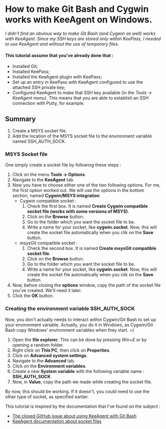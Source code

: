 # How to make Git Bash and Cygwin works with KeeAgent on Windows.

_I didn't find an obvious way to make Git Bash (and Cygwin as well) works with KeeAgent. Since my SSH keys are stored only within KeePass, I needed to use KeeAgent and without the use of temporary files._

#### This tutorial assume that you've already done that :
- Installed Git;
- Installed KeePass;
- Installed the KeeAgent plugin with KeePass;
- Set up an entry in KeePass with KeeAgent configured to use the attached SSH private key;
- Configured KeeAgent to make that SSH key available (_in the Tools -> KeeAgent menu_). This means that you are able to establish an SSH connection with Putty, for example.

## Summary
1. Create a MSYS socket file.
2. Add the location of the MSYS socket file to the environment variable named SSH_AUTH_SOCK.

### MSYS Socket file
One simply create a socket file by following these steps :
1. Click on the menu **Tools -> Options**.
2. Navigate to the **KeeAgent** tab.
3. Now you have to choose either one of the two following options. For me, the first option worked out. We will use the options in the bottom section, named **Cygwin/MSYS integration**  
   - Cygwin compatible socket :
      1. Check the first box. It is named **Create Cygwin compatible socket file (works with some versions of MSYS)**.
      2. Click on the **Browse** button.
      3. Go to the folder which you want the socket file to be.
      4. Write a name for your socket, like **cygwin.socket**. Now, this will create the socket file automatically when you clik on the **Save** button.
   - msysGit compatible socket :
      1. Check the second box. It is named **Create msysGit compatible socket file**.
      2. Click on the **Browse** button.
      3. Go to the folder which you want the socket file to be.
      4. Write a name for your socket, like **cygwin.socket**. Now, this will create the socket file automatically when you clik on the **Save** button.
5. Now, before closing the **options** window, copy the path of the socket file you've created. We'll need it later.
6. Click the **OK** button.

### Creating the environment variable SSH_AUTH_SOCK
Now, you don't actually needs to interact within Cygwin/Git Bash to set up your environment variable. Actually, you do it in Windows, as Cygwin/Git Bash copy Windows' environment variables when they start. =)

1. Open the **file explorer**. This can be done by pressing _Win+E_ or by opening a random folder.
2. Right click on **This PC**, then click on **Properties**.
3. Click on **Advanced system settings**.
4. Navigate to the **Advanced** tab.
5. Click on the **Environment variables**.
6. Create a new **System variable** with the following variable name : **SSH_AUTH_SOCK**
7. Now, in **Value**, copy the path we made while creating the socket file.

By now, this should be working. If it doesn't, you could need to use the other type of socket, as specified earlier.

This tutorial is inspired by the documentation that I've found on the subject :
- [The closed GitHub issue about using KeeAgent with Git Bash](https://github.com/dlech/KeeAgent/issues/114)
- [KeeAgent documentation about socket files](http://lechnology.com/software/keeagent/usage/tips-and-tricks/#cygwin-and-msys)
